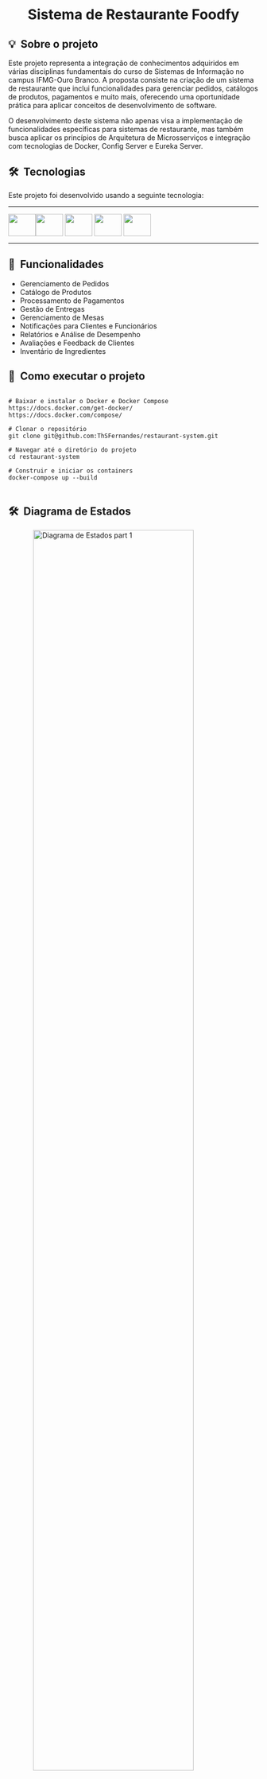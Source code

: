 <h1 align="center">Sistema de Restaurante Foodfy</h1>

<div align="center">
    <!-- Adicione qualquer conteúdo centralizado aqui -->
</div>

<h2 id="about">💡&nbsp; Sobre o projeto</h2>
<p>Este projeto representa a integração de conhecimentos adquiridos em várias disciplinas fundamentais do curso de Sistemas de Informação no campus IFMG-Ouro Branco. A proposta consiste na criação de um sistema de restaurante que inclui funcionalidades para gerenciar pedidos, catálogos de produtos, pagamentos e muito mais, oferecendo uma oportunidade prática para aplicar conceitos de desenvolvimento de software.</p>
<p>O desenvolvimento deste sistema não apenas visa a implementação de funcionalidades específicas para sistemas de restaurante, mas também busca aplicar os princípios de Arquitetura de Microsserviços e integração com tecnologias de Docker, Config Server e Eureka Server.</p>

<h2 id="technologie">🛠&nbsp; Tecnologias</h2>
<p>Este projeto foi desenvolvido usando a seguinte tecnologia:</p>

---
<img align="center" height="45" width="55" src="https://cdn.jsdelivr.net/gh/devicons/devicon/icons/java/java-original-wordmark.svg" /><img align="center" height="45" width="55" src="https://cdn.jsdelivr.net/gh/devicons/devicon/icons/spring/spring-original-wordmark.svg" />
<img align="center" height="45" width="55" src="https://cdn.jsdelivr.net/gh/devicons/devicon/icons/docker/docker-original-wordmark.svg" />
<img align="center" height="45" width="55" src="https://cdn.jsdelivr.net/gh/devicons/devicon/icons/postgresql/postgresql-original-wordmark.svg" />
<img align="center" height="45" width="55" src="https://cdn.jsdelivr.net/gh/devicons/devicon/icons/git/git-original-wordmark.svg" />

---

<h2 id="functionality">📌&nbsp; Funcionalidades</h2>

<ul>
    <li>Gerenciamento de Pedidos</li>
    <li>Catálogo de Produtos</li>
    <li>Processamento de Pagamentos</li>
    <li>Gestão de Entregas</li>
    <li>Gerenciamento de Mesas</li>
    <li>Notificações para Clientes e Funcionários</li>
    <li>Relatórios e Análise de Desempenho</li>
    <li>Avaliações e Feedback de Clientes</li>
    <li>Inventário de Ingredientes</li>
</ul>

<h2 id="installation">🚀&nbsp; Como executar o projeto</h2>

<pre>
<code>
# Baixar e instalar o Docker e Docker Compose
https://docs.docker.com/get-docker/
https://docs.docker.com/compose/

# Clonar o repositório
git clone git@github.com:ThSFernandes/restaurant-system.git

# Navegar até o diretório do projeto
cd restaurant-system

# Construir e iniciar os containers
docker-compose up --build
</code>
</pre>

<h2 id="Diagrama de Estados">🛠&nbsp; Diagrama de Estados</h2>
<img src="https://github.com/user-attachments/assets/0ff7e85b-65f2-469d-9af1-cc4d780a314f" alt="Diagrama de Estados part 1" style="display: block; margin: 0 auto; width: 80%;"/>
<img src="https://github.com/user-attachments/assets/5995ffa4-e873-4356-a2a4-39fd084aa95e" alt="Diagrama de Estados part 2" style="display: block; margin: 0 auto; width: 80%;"/>

<h2 id="Diagrama de Estados">🛠&nbsp; Diagrama de Sequência para o Processo de Pedidos</h2>
<img src="https://github.com/user-attachments/assets/43267c9b-cead-4817-addb-964569f8fc0b" alt="Diagrama de Estados part 2" style="display: block; margin: 0 auto; width: 80%;"/>

<h2 id="Diagrama de Estados">🛠&nbsp; Diagrama de Sequência para o Processo de Pedidos</h2>
<img src="https://github.com/user-attachments/assets/bf53b4af-9024-4e31-9487-f34aefa463f5" alt="Diagrama de Estados part 2" style="display: block; margin: 0 auto; width: 80%;"/>


